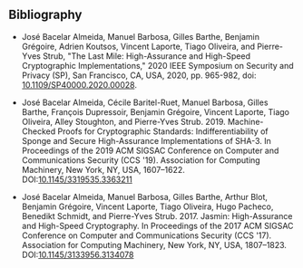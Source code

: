 <!-- # Jasmin -->

<!-- Welcome to the jasmin wiki! -->

<!-- ## Getting Started -->

<!--   - [[About Jasmin|About]] -->
<!--   - [[Installation instructions]] -->
<!--   - [[Compilation to assembly]] -->
<!--   - [[Get support]] -->
<!--   - [[Pretty printing]] (export to LaTeX) -->

<!-- ## The Jasmin Language -->

<!--   - [[Structure of a Jasmin program]] -->
<!--   - [[Arrays]] -->
<!--   - [[Memory Layout]] -->
<!--   - [[Expressions]] -->

<!-- ## Verification tools -->

<!--   - [[Safety checker]] -->
<!--   - [[Extraction to EasyCrypt]] -->
<!--   - [[Constant-time verification]] -->
<!--   - [[Reference interpreter]] (a.k.a. executable formal semantics) -->

## Bibliography

  - José Bacelar Almeida, Manuel Barbosa, Gilles Barthe, Benjamin Grégoire, Adrien Koutsos, Vincent Laporte, Tiago Oliveira, and Pierre-Yves Strub, "The Last Mile: High-Assurance and High-Speed Cryptographic Implementations," 2020 IEEE Symposium on Security and Privacy (SP), San Francisco, CA, USA, 2020, pp. 965-982, doi: [10.1109/SP40000.2020.00028](https://doi.org/10.1109/SP40000.2020.00028).

 - José Bacelar Almeida, Cécile Baritel-Ruet, Manuel Barbosa, Gilles Barthe, François Dupressoir, Benjamin Grégoire, Vincent Laporte, Tiago Oliveira, Alley Stoughton, and Pierre-Yves Strub. 2019. Machine-Checked Proofs for Cryptographic Standards: Indifferentiability of Sponge and Secure High-Assurance Implementations of SHA-3. In Proceedings of the 2019 ACM SIGSAC Conference on Computer and Communications Security (CCS '19). Association for Computing Machinery, New York, NY, USA, 1607–1622. DOI:[10.1145/3319535.3363211](https://doi.org/10.1145/3319535.3363211)

 - José Bacelar Almeida, Manuel Barbosa, Gilles Barthe, Arthur Blot, Benjamin Grégoire, Vincent Laporte, Tiago Oliveira, Hugo Pacheco, Benedikt Schmidt, and Pierre-Yves Strub. 2017. Jasmin: High-Assurance and High-Speed Cryptography. In Proceedings of the 2017 ACM SIGSAC Conference on Computer and Communications Security (CCS '17). Association for Computing Machinery, New York, NY, USA, 1807–1823. DOI:[10.1145/3133956.3134078](https://doi.org/10.1145/3133956.3134078)

<!-- ## Information for developers -->

<!--  - [[How to add intrinsics|Howto-Add-Instructions]] -->
<!--  - [[Current branches in the git repository|Branches]] -->
<!--  - [[Continuous Integration|CI-on-gitlab]] -->
